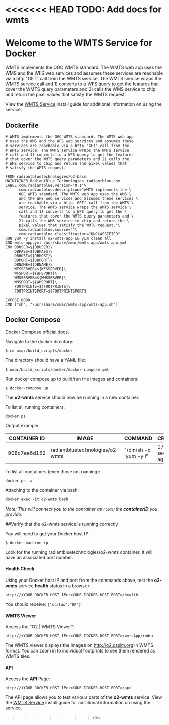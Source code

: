 <<<<<<< HEAD
TODO:
Add docs for wmts
=======
# Welcome to the WMTS Service for Docker

WMTS implements the OGC WMTS standard. The WMTS web app uses the WMS and the WFS web services and assumes these services are reachable via a http "GET" call from the WMTS service. The WMTS service wraps the WMTS service call and 1) converts to a WFS query to get the features that cover the WMTS query parameters and 2) calls the WMS service to chip and return the pixel values that satisfy the WMTS request.

View the [WMTS Service](../install-guide/wmts-app.md#Installation) install guide for additional information on using the service.

## Dockerfile
```
# WMTS implements the OGC WMTS standard. The WMTS web app
# uses the WMS and the WFS web services and assumes these
# services are reachable via a http "GET" call from the
# WMTS service. The WMTS service wraps the WMTS service
# call and 1) converts to a WFS query to get the features
# that cover the WMTS query parameters and 2) calls the
# WMS service to chip and return the pixel values that
# satisfy the WMTS request.

FROM radiantbluetechnologies/o2-base
MAINTAINER RadiantBlue Technologies radiantblue.com
LABEL com.radiantblue.version="0.1"\
      com.radiantblue.description="WMTS implements the \
      OGC WMTS standard. The WMTS web app uses the WMS \
      and the WFS web services and assumes these services \
      are reachable via a http 'GET' call from the WMTS \
      service. The WMTS service wraps the WMTS service \
      call and 1) converts to a WFS query to get the \
      features that cover the WMTS query parameters and \
      2) calls the WMS service to chip and return the \
      pixel values that satisfy the WMTS request."\
      com.radiantblue.source=""\
      com.radiantblue.classification="UNCLASSIFIED"
RUN yum -y install o2-wmts-app && yum clean all
ADD wmts-app.yml /usr/share/omar/wmts-app/wmts-app.yml
ENV DBUSER=${DBUSER}\
    DBPASS=${DBPASS}\
    DBHOST=${DBHOST}\
    DBPORT=${DBPORT}\
    DBNAME=${DBNAME}\
    WFSSERVER=${WFSSERVER}\
    WFSPORT=${WFSPORT}\
    WMSSERVER=${WMSSERVER}\
    WMSPORT=${WMSPORT}\
    FOOTPRINTS=${FOOTPRINTS}\
    FOOTPRINTSPORT=${FOOTPRINTSPORT}

EXPOSE 8080
CMD ["sh", "/usr/share/omar/wmts-app/wmts-app.sh"]

```

## Docker Compose

Docker Compose official [docs](https://docs.docker.com/compose/overview/).

Navigate to the docker directory:

```
$ cd omar/build_scripts/docker
```

The directory should have a YAML file:

```
$ omar/build_scripts/docker/docker-compose.yml
```

Run docker compose up to build/run the images and containers:
```
$ docker-compose up
```

The **o2-wmts** service should now be running in a new container.  

To list all running containers:

```
docker ps
```

Output example:

CONTAINER ID | IMAGE | COMMAND | CREATED | PORTS | NAMES
------------ | ------------- | ------------ | ------------ | ------------ | ------------
908c7ee6d152 | radiantbluetechnologies/o2-wmts  | "/bin/sh -c 'yum -y i" | 17 seconds ago | 0.0.0.0:4999->8080/tcp | o2-wmts


To list all containers (even those not running):

```
docker ps -a
```

Attaching to the container via bash:

```
docker exec -it o2-wmts bash
```
*Note: This will connect you to the container as `root@` the **containerID** you provide.*

##Verify that the o2-wmts service is running correctly

You will need to get your Docker host IP:
```
$ docker-machine ip
```

Look for the running radiantbluetechnologies/o2-wmts container.  It will have an associated port number.

#### Health Check
Using your Docker host IP and port from the commands above, test the **o2-wmts** service **health** status in a browser:
```
http://<YOUR_DOCKER_HOST_IP>:<YOUR_DOCKER_HOST_PORT>/health
```
You should receive:
`{"status":"UP"}`

#### WMTS Viewer
Access the "O2 | WMTS Viewer":
```
http://<YOUR_DOCKER_HOST_IP>:<YOUR_DOCKER_HOST_PORT>/wmtsApp/index
```
The WMTS viewer displays the images on http://o2.ossim.org in WMTS format.  You can zoom in to individual footprints to see them rendered as WMTS tiles.

#### API
Access the **API** Page:
```
http://<YOUR_DOCKER_HOST_IP>:<YOUR_DOCKER_HOST_PORT>/api
```
The API page allows you to test various parts of the **o2-wmts** service.  View the [WMTS Service](../install-guide/wmts-app.md#Installation) install guide for additional information on using the service.
>>>>>>> dev
